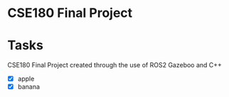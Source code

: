 CSE180 Final Project
=======
# Tasks
CSE180 Final Project created through the use of ROS2 Gazeboo and C++
- [x]  apple
- [x]  banana
